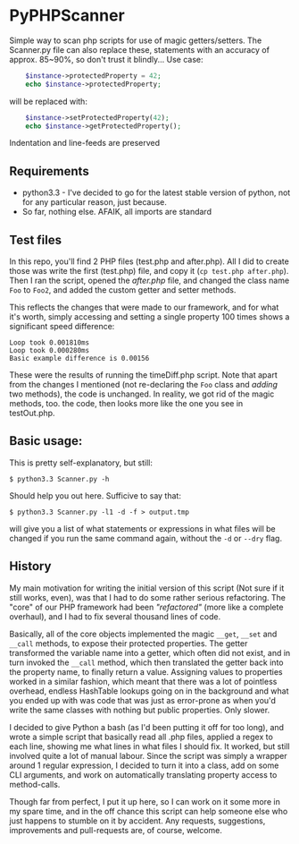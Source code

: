 PyPHPScanner
============

Simple way to scan php scripts for use of magic getters/setters. The Scanner.py file can also replace these, statements with an accuracy of approx. 85~90%, so don't trust it blindly...
Use case:

```php
    $instance->protectedProperty = 42;
    echo $instance->protectedProperty;
```

will be replaced with:

```php
    $instance->setProtectedProperty(42);
    echo $instance->getProtectedProperty();
```

Indentation and line-feeds are preserved

## Requirements
 * python3.3 - I've decided to go for the latest stable version of python, not for any particular reason, just because.
 * So far, nothing else. AFAIK, all imports are standard

## Test files

In this repo, you'll find 2 PHP files (test.php and after.php). All I did to create those was write the first (test.php) file, and copy it (`cp test.php after.php`). Then I ran the script, opened the _after.php_ file, and changed the class name `Foo` to `Foo2`, and added the custom getter and setter methods.

This reflects the changes that were made to our framework, and for what it's worth, simply accessing and setting a single property 100 times shows a significant speed difference:

```
Loop took 0.001810ms
Loop took 0.000280ms
Basic example difference is 0.00156
```

These were the results of running the timeDiff.php script. Note that apart from the changes I mentioned (not re-declaring the `Foo` class and _adding_ two methods), the code is unchanged. In reality, we got rid of the magic methods, too. the code, then looks more like the one you see in testOut.php.

## Basic usage:

This is pretty self-explanatory, but still:

```
$ python3.3 Scanner.py -h
```

Should help you out here. Sufficive to say that:

```
$ python3.3 Scanner.py -l1 -d -f > output.tmp
```
will give you a list of what statements or expressions in what files will be changed if you run the same command again, without the `-d` or `--dry` flag.

## History

My main motivation for writing the initial version of this script (Not sure if it still works, even), was that I had to do some rather serious refactoring.
The "core" of our PHP framework had been _"refactored"_ (more like a complete overhaul), and I had to fix several thousand lines of code.

Basically, all of the core objects implemented the magic `__get`, `__set` and `__call` methods, to expose their protected properties. The getter transformed the variable name into a getter, which often did not exist, and in turn invoked the `__call` method, which then translated the getter back into the property name, to finally return a value.
Assigning values to properties worked in a similar fashion, which meant that there was a lot of pointless overhead, endless HashTable lookups going on in the background and what you ended up with was code that was just as error-prone as when you'd write the same classes with nothing but public properties. Only slower.

I decided to give Python a bash (as I'd been putting it off for too long), and wrote a simple script that basically read all .php files, applied a regex to each line, showing me what lines in what files I should fix.
It worked, but still involved quite a lot of manual labour. Since the script was simply a wrapper around 1 regular expression, I decided to turn it into a class, add on some CLI arguments, and work on automatically translating property access to method-calls.

Though far from perfect, I put it up here, so I can work on it some more in my spare time, and in the off chance this script can help someone else who just happens to stumble on it by accident.
Any requests, suggestions, improvements and pull-requests are, of course, welcome.
